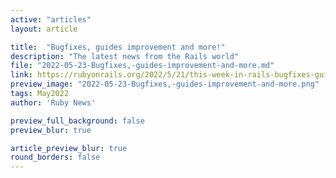 ```yaml
---
active: "articles"
layout: article

title:  "Bugfixes, guides improvement and more!"
description: "The latest news from the Rails world"
file: "2022-05-23-Bugfixes,-guides-improvement-and-more.md"
link: https://rubyonrails.org/2022/5/21/this-week-in-rails-bugfixes-guides-improvement-and-more-6330d350 
preview_image: "2022-05-23-Bugfixes,-guides-improvement-and-more.png"
tags: May2022
author: 'Ruby News'

preview_full_background: false
preview_blur: true

article_preview_blur: true
round_borders: false
---
```

